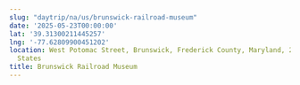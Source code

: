 ```yaml
---
slug: "daytrip/na/us/brunswick-railroad-museum"
date: '2025-05-23T00:00:00'
lat: '39.31300211445257'
lng: '-77.62809900451202'
location: West Potomac Street, Brunswick, Frederick County, Maryland, 21716, United
  States
title: Brunswick Railroad Museum
---
```




